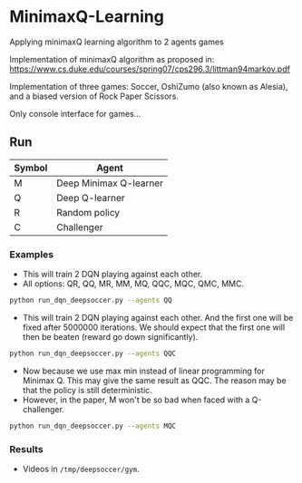 # MinimaxQ-Learning
Applying minimaxQ learning algorithm to 2 agents games

Implementation of minimaxQ algorithm as proposed in:
https://www.cs.duke.edu/courses/spring07/cps296.3/littman94markov.pdf

Implementation of three games: Soccer, OshiZumo (also known as Alesia), and a biased version of Rock Paper Scissors.

Only console interface for games...

## Run

| Symbol | Agent                  |
| ------ | ---------------------- |
| M      | Deep Minimax Q-learner |
| Q      | Deep Q-learner         |
| R      | Random policy          |
| C      | Challenger             |

### Examples
- This will train 2 DQN playing against each other.
- All options: QR, QQ, MR, MM, MQ, QQC, MQC, QMC, MMC.

```bash
python run_dqn_deepsoccer.py --agents QQ
```

- This will train 2 DQN playing against each other. And the first one will be fixed after 5000000 iterations. We should expect that the first one will then be beaten (reward go down significantly).

```bash
python run_dqn_deepsoccer.py --agents QQC
```

- Now because we use max min instead of linear programming for Minimax Q. This may give the same result as QQC. The reason may be that the policy is still deterministic.
- However, in the paper, M won't be so bad when faced with a Q-challenger.

```bash
python run_dqn_deepsoccer.py --agents MQC
```

### Results
- Videos in `/tmp/deepsoccer/gym`.
